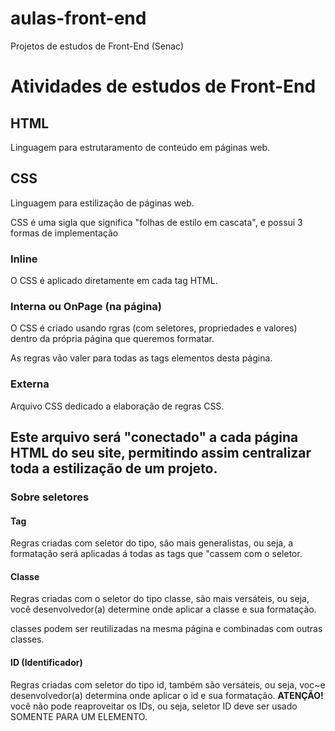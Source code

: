 # aulas-front-end
 Projetos de estudos de Front-End (Senac)
 
 # Atividades de estudos de Front-End

## HTML

Linguagem para estrutaramento de conteúdo em páginas web.

## CSS

Linguagem para estilização de páginas web.

CSS é uma sigla que significa "folhas de estilo em cascata", e possui 3 formas de implementação

### Inline

O CSS é aplicado diretamente em cada tag HTML.

### Interna ou OnPage (na página)

O CSS é criado usando rgras (com seletores, propriedades e valores) dentro da própria página que queremos formatar.

As regras vão valer para todas as tags elementos desta página.

### Externa

Arquivo CSS dedicado a elaboração de regras CSS.

Este arquivo será "conectado" a cada página HTML do seu 
site, permitindo assim centralizar toda a estilização de um projeto.
---

### Sobre seletores

#### Tag

Regras criadas com seletor do tipo, são mais 
generalistas, ou seja, a formatação será aplicadas á todas
as tags que "cassem com o seletor.

#### Classe

Regras criadas com o seletor do tipo classe, são mais versáteis, ou seja, você desenvolvedor(a) determine onde aplicar a classe e sua formatação.

classes podem ser reutilizadas na mesma página e combinadas com outras classes.

#### ID (Identificador)

Regras criadas com seletor do tipo id, também são versáteis, ou seja, voc~e desenvolvedor(a) determina onde aplicar o id e sua formatação. **ATENÇÃO!** você não pode reaproveitar os IDs, ou seja, seletor ID deve ser usado SOMENTE PARA UM ELEMENTO.

